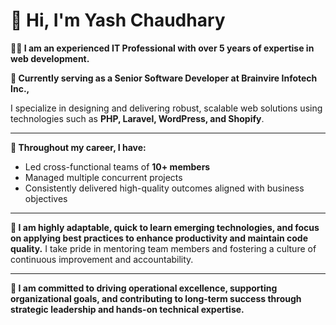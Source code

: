 # 👋 Hi, I'm Yash Chaudhary

**🧑‍💻 I am an experienced IT Professional with **over 5 years of expertise** in web development.**

**🚀 Currently serving as a Senior Software Developer at Brainvire Infotech Inc.,**

I specialize in designing and delivering robust, scalable web solutions using technologies such as **PHP, Laravel, WordPress, and Shopify**. 

---

**🎯 Throughout my career, I have:**
- Led cross-functional teams of **10+ members**
- Managed multiple concurrent projects
- Consistently delivered high-quality outcomes aligned with business objectives

---

**🔧 I am highly adaptable, quick to learn emerging technologies, and focus on applying best practices to enhance productivity and maintain code quality.**
I take pride in mentoring team members and fostering a culture of continuous improvement and accountability.

---

**🌟 I am committed to driving operational excellence, supporting organizational goals, and contributing to long-term success through strategic leadership and hands-on technical expertise.**
